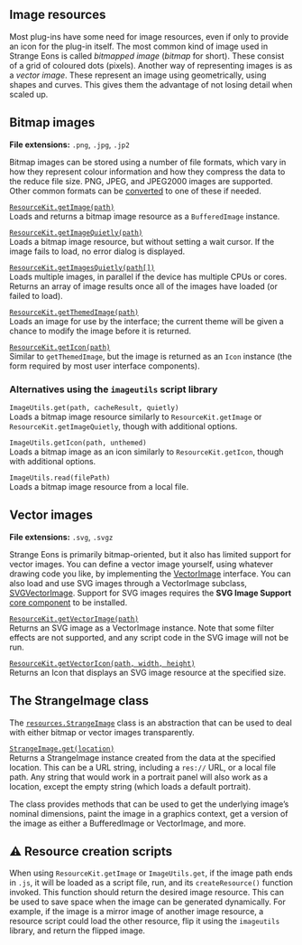 ## Image resources

Most plug-ins have some need for image resources, even if only to provide an icon for the plug-in itself. The most common kind of image used in Strange Eons is called *bitmapped image* (*bitmap* for short). These consist of a grid of coloured dots (pixels). Another way of representing images is as a *vector image*. These represent an image using geometrically, using shapes and curves. This gives them the advantage of not losing detail when scaled up.

## Bitmap images

**File extensions:** `.png`, `.jpg`, `.jp2`

Bitmap images can be stored using a number of file formats, which vary in how they represent colour information and how they compress the data to the reduce file size. PNG, JPEG, and JPEG2000 images are supported. Other common formats can be [converted](dm-convert-image.md) to one of these if needed.

[`ResourceKit.getImage(path)`](assets/javadoc/resources/ResourceKit.html#getImage)  
Loads and returns a bitmap image resource as a `BufferedImage` instance.

[`ResourceKit.getImageQuietly(path)`](assets/javadoc/resources/ResourceKit.html#getImageQuietly)  
Loads a bitmap image resource, but without setting a wait cursor. If the image fails to load, no error dialog is displayed.

[`ResourceKit.getImagesQuietly(path[])`](assets/javadoc/resources/ResourceKit.html#getImagesQuietly)  
Loads multiple images, in parallel if the device has multiple CPUs or cores. Returns an array of image results once all of the images have loaded (or failed to load).

[`ResourceKit.getThemedImage(path)`](assets/javadoc/resources/ResourceKit.html#getThemedImage)  
Loads an image for use by the interface; the current theme will be given a chance to modify the image before it is returned.

[`ResourceKit.getIcon(path)`](assets/javadoc/resources/ResourceKit.html#getIcon)  
Similar to `getThemedImage`, but the image is returned as an `Icon` instance (the form required by most user interface components).

### Alternatives using the `imageutils` script library

`ImageUtils.get(path, cacheResult, quietly)`  
Loads a bitmap image resource similarly to `ResourceKit.getImage` or `ResourceKit.getImageQuietly`, though with additional options.

`ImageUtils.getIcon(path, unthemed)`  
Loads a bitmap image as an icon similarly to `ResourceKit.getIcon`, though with additional options.

`ImageUtils.read(filePath)`  
Loads a bitmap image resource from a local file.

## Vector images

**File extensions:** `.svg`, `.svgz`

Strange Eons is primarily bitmap-oriented, but it also has limited support for vector images. You can define a vector image yourself, using whatever drawing code you like, by implementing the [VectorImage](assets/javadoc/ca/cgjennings/graphics/shapes/VectorImage.html) interface. You can also load and use SVG images through a VectorImage subclass, [SVGVectorImage](assets/javadoc/ca/cgjennings/graphics/shapes/SVGVectorImage.html). Support for SVG images requires the **SVG Image Support** [core component](um-plugins-intro.md) to be installed.

[`ResourceKit.getVectorImage(path)`](assets/javadoc/resources/ResourceKit.html#getVectorImage)  
Returns an SVG image as a VectorImage instance. Note that some filter effects are not supported, and any script code in the SVG image will not be run.

[`ResourceKit.getVectorIcon(path, width, height)`](assets/javadoc/resources/ResourceKit.html#getVectorIcon)  
Returns an Icon that displays an SVG image resource at the specified size.

## The StrangeImage class

The [`resources.StrangeImage`](assets/javadoc/resources/StrangeImage.html) class is an abstraction that can be used to deal with either bitmap or vector images transparently.

[`StrangeImage.get(location)`](assets/javadoc/resources/StrangeImage.html#get)  
Returns a StrangeImage instance created from the data at the specified location. This can be a URL string, including a `res://` URL, or a local file path. Any string that would work in a portrait panel will also work as a location, except the empty string (which loads a default portrait).

The class provides methods that can be used to get the underlying image’s nominal dimensions, paint the image in a graphics context, get a version of the image as either a BufferedImage or VectorImage, and more.

## ⚠️ Resource creation scripts

When using `ResourceKit.getImage` or `ImageUtils.get`, if the image path ends in `.js`, it will be loaded as a script file, run, and its `createResource()` function invoked. This function should return the desired image resource. This can be used to save space when the image can be generated dynamically. For example, if the image is a mirror image of another image resource, a resource script could load the other resource, flip it using the `imageutils` library, and return the flipped image.